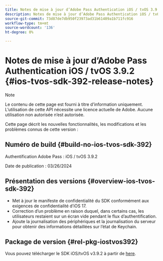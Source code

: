 ```yaml
---
title: Notes de mise à jour d’Adobe Pass Authentication iOS / tvOS 3.9.2
description: Notes de mise à jour d’Adobe Pass Authentication iOS / tvOS 3.9.2
source-git-commit: 73d87de7db950f23973ad31b61409a1b711fc916
workflow-type: tm+mt
source-wordcount: '136'
ht-degree: 0%

---
```


# Notes de mise à jour d’Adobe Pass Authentication iOS / tvOS 3.9.2 {#ios-tvos-sdk-392-release-notes}

>[!NOTE]
>
>Le contenu de cette page est fourni à titre d’information uniquement. L’utilisation de cette API nécessite une licence actuelle de Adobe. Aucune utilisation non autorisée n’est autorisée.

Cette page décrit les nouvelles fonctionnalités, les modifications et les problèmes connus de cette version :

## Numéro de build {#build-no-ios-tvos-sdk-392}

Authentification Adobe Pass : iOS / tvOS 3.9.2

Date de publication : 03/26/2024


## Présentation des versions {#overview-ios-tvos-sdk-392}

* Met à jour le manifeste de confidentialité du SDK conformément aux exigences de confidentialité d’iOS 17.
* Correction d’un problème en raison duquel, dans certains cas, les utilisateurs restaient sur un écran vide pendant le flux d’authentification.
* Ajoute la journalisation des périphériques et la journalisation du serveur pour obtenir des informations détaillées sur l’état de Keychain.


## Package de version {#rel-pkg-iostvos392}

Vous pouvez télécharger le SDK iOS/tvOS v3.9.2 à partir de [here](https://tve.zendesk.com/hc/en-us/articles/204963209-iOS-tvOS-Native-AccessEnabler-Library).
